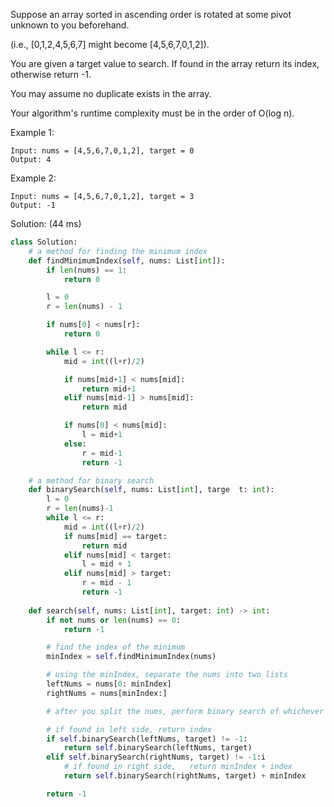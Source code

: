Suppose an array sorted in ascending order is rotated at some pivot unknown to you beforehand.

(i.e., [0,1,2,4,5,6,7] might become [4,5,6,7,0,1,2]).

You are given a target value to search. If found in the array return its index, otherwise return -1.

You may assume no duplicate exists in the array.

Your algorithm's runtime complexity must be in the order of O(log n).

Example 1:
```
Input: nums = [4,5,6,7,0,1,2], target = 0
Output: 4
```

Example 2:
```
Input: nums = [4,5,6,7,0,1,2], target = 3
Output: -1
```

Solution: (44 ms)
```python
class Solution:    
    # a method for finding the minimum index
    def findMinimumIndex(self, nums: List[int]):
        if len(nums) == 1:
            return 0

        l = 0
        r = len(nums) - 1

        if nums[0] < nums[r]:
            return 0

        while l <= r:
            mid = int((l+r)/2)

            if nums[mid+1] < nums[mid]:
                return mid+1
            elif nums[mid-1] > nums[mid]:
                return mid

            if nums[0] < nums[mid]:
                l = mid+1
            else:
                r = mid-1
                return -1

    # a method for binary search
    def binarySearch(self, nums: List[int], targe  t: int):
        l = 0
        r = len(nums)-1
        while l <= r:
            mid = int((l+r)/2)
            if nums[mid] == target:
                return mid
            elif nums[mid] < target:
                l = mid + 1
            elif nums[mid] > target:
                r = mid - 1
                return -1
    
    def search(self, nums: List[int], target: int) -> int:
        if not nums or len(nums) == 0:
            return -1

        # find the index of the minimum
        minIndex = self.findMinimumIndex(nums)

        # using the minIndex, separate the nums into two lists
        leftNums = nums[0: minIndex]
        rightNums = nums[minIndex:]

        # after you split the nums, perform binary search of whichever half has the target

        # if found in left side, return index
        if self.binarySearch(leftNums, target) != -1:
            return self.binarySearch(leftNums, target)
        elif self.binarySearch(rightNums, target) != -1:i
            # if found in right side,   return minIndex + index
            return self.binarySearch(rightNums, target) + minIndex

        return -1
```
